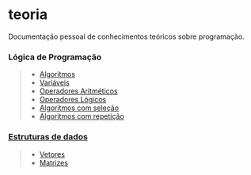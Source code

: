 # teoria

Documentação pessoal de conhecimentos teóricos sobre programação.

### Lógica de Programação
> - [Algoritmos](https://github.com/ndressaa/teoria/blob/master/logica_de_programacao/algoritmos.md "Algoritmos")
> - [Variáveis](https://github.com/ndressaa/teoria/blob/master/logica_de_programacao/variaveis.md "Variáveis")
> - [Operadores Aritméticos](https://github.com/ndressaa/teoria/blob/master/logica_de_programacao/operadores_aritmeticos.md "Operadores Aritméticos")
> - [Operadores Lógicos](https://github.com/ndressaa/teoria/blob/master/logica_de_programacao/operadores_logicos.md "Operadores Lógicos")
> - [Algoritmos com seleção](https://github.com/ndressaa/teoria/blob/master/logica_de_programacao/algoritmos_com_selecao.md "Algoritmos com seleção")
> - [Algoritmos com repetição](https://github.com/ndressaa/teoria/blob/master/logica_de_programacao/algoritmos_com_repeticao.md "Algoritmos com repetição")

### [Estruturas de dados](https://github.com/ndressaa/teoria/blob/master/estruturas_de_dados/conceito.md "Estruturas de dados")
> - [Vetores](https://github.com/ndressaa/teoria/blob/master/estruturas_de_dados/vetores.md "Vetores")
> - [Matrizes](https://github.com/ndressaa/teoria/blob/master/estruturas_de_dados/matrizes.md "Matrizes")